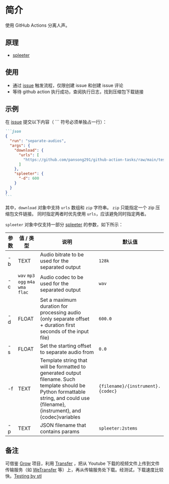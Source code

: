 # 简介

使用 GitHub Actions 分离人声。

## 原理

- [spleeter](https://github.com/deezer/spleeter/)

## 使用

- 通过 [issue](https://github.com/pansong291/github-action-tasks/issues) 触发流程，仅限创建 issue 和创建 issue 评论
- 等待 github action 执行成功，查阅执行日志，找到压缩包下载链接

## 示例
在 [issue](https://github.com/pansong291/github-action-tasks/issues) 提交以下内容（ ``` 符号必须单独占一行）：
````markdown
```json
{
  "run": "separate-audios",
  "args": {
    "download": {
      "urls": [
        "https://github.com/pansong291/github-action-tasks/raw/main/test/west-world.mp3"
      ]
    },
    "spleeter": {
      "-d": 600
    }
  }
}
```
````
其中，`download` 对象中支持 `urls` 数组和 `zip` 字符串。
`zip` 只能指定一个 zip 压缩包文件链接。
同时指定两者时优先使用 `urls`，应该避免同时指定两者。

`spleeter` 对象中仅支持一部分 [spleeter](https://github.com/deezer/spleeter/) 的参数，如下所示：

| 参数 | 值 / 类型 | 说明 | 默认值 |
| ---- | ---- | ---- | ---- |
| -b | TEXT | Audio bitrate to be used for the separated output | `128k` |
| -c | `wav` `mp3` `ogg` `m4a` `wma` `flac` | Audio codec to be used for the separated output | `wav` |
| -d | FLOAT | Set a maximum duration for processing audio (only separate offset + duration first seconds of the input file) | `600.0` |
| -s | FLOAT | Set the starting offset to separate audio from | `0.0` |
| -f | TEXT | Template string that will be formatted to generated output filename. Such template should be Python formattable string, and could use {filename}, {instrument}, and {codec}variables | `{filename}/{instrument}.{codec}` |
| -p | TEXT | JSON filename that contains params | `spleeter:2stems` |

## 备注

可借鉴 [Grow](https://github.com/Borber/Grow) 项目，利用 [Transfer](https://github.com/Mikubill/transfer) ，把从 Youtube 下载的视频文件上传到文件传输服务（如 [WeTransfer](https://wetransfer.com/) 等）上，再从传输服务处下载。经测试，下载速度比较快。[Testing by stl](https://github.com/Sweetlemon68/github-actions-youtube-dl)
